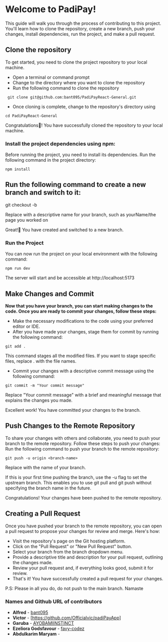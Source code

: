# Welcome to  PadiPay!
This guide will walk you through the process of contributing to this project. You'll learn how to clone the repository, create a new branch, push your changes, install dependencies, run the project, and make a pull request.

## Clone the repository
To get started, you need to clone the project repository to your local machine. 
- Open a terminal or command prompt
- Change to the directory where you want to clone the repository
- Run the following command to clone the repository

``` git clone git@github.com:bant095/PadiPayReact-General.git```
- Once cloning is complete, change to the repository's directory using
  
```cd PadiPayReact-General```

Congratulations🎉! You have successfully cloned the repository to your local machine.

### Install the project dependencies using npm:
Before running the project, you need to install its dependencies. Run the following command in the project directory:

```npm install```

## Run the following command to create a new branch and switch to it:
git checkout -b <branch-name>

Replace <branch-name> with a descriptive name for your branch, such as yourName/the page you worked on

Great!🎉 You have created and switched to a new branch.


### Run the Project
You can now run the project on your local environment with the following command:

``` npm run dev ```

The server will start and be accessible at http://localhost:5173

## Make Changes and Commit
**Now that you have your branch, you can start making changes to the code. Once you are ready to commit your changes, follow these steps:**
- Make the necessary modifications to the code using your preferred editor or IDE.
- After you have made your changes, stage them for commit by running the following command:

``git add .``

This command stages all the modified files. If you want to stage specific files, replace . with the file names.
- Commit your changes with a descriptive commit message using the following command:

``git commit -m "Your commit message"``

Replace "Your commit message" with a brief and meaningful message that explains the changes you made.

Excellent work! You have committed your changes to the branch.

## Push Changes to the Remote Repository
To share your changes with others and collaborate, you need to push your branch to the remote repository. Follow these steps to push your changes:
Run the following command to push your branch to the remote repository:

``git push -u origin <branch-name>``

Replace <branch-name> with the name of your branch.

If this is your first time pushing the branch, use the -u flag to set the upstream branch. This enables you to use git pull and git push without specifying the branch name in the future.

Congratulations! Your changes have been pushed to the remote repository.

## Creating a Pull Request
Once you have pushed your branch to the remote repository, you can open a pull request to propose your changes for review and merge. Here's how:
- Visit the repository's page on the Git hosting platform.
- Click on the "Pull Request" or "New Pull Request" button.
- Select your branch from the branch dropdown menu.
- Provide a descriptive title and description for your pull request, outlining the changes made.
- Review your pull request and, if everything looks good, submit it for review.
- That's it! You have successfully created a pull request for your changes.

P.S: Please in all you do, do not push to the main branch. Namaste


### Names and Github URL of contributors
- **Alfred** - [bant095](https://github.com/bant095)
- **Victor** - [https://github.com/Officialvic/padiPayApp]
- **Garuba** - [AYOBAMIINSTINCT](https://github.com/AYOBAMIINSTINCT)
- **Ezeliora Godsfavour** - [favy-codez](https://github.com/favy-codez)
- **Abdulkarim Maryam** -[]()
